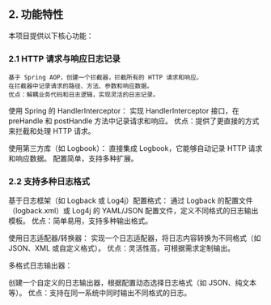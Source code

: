 <!-- by 朱淼佳 -->

## 2. 功能特性

本项目提供以下核心功能：

### 2.1 HTTP 请求与响应日志记录
    基于 Spring AOP，创建一个拦截器，拦截所有的 HTTP 请求和响应。
    在拦截器中记录请求的路径、方法、参数和响应数据。
    优点：解耦业务代码和日志逻辑，实现灵活的日志记录。

使用 Spring 的 HandlerInterceptor：
实现 HandlerInterceptor 接口，在 preHandle 和 postHandle 方法中记录请求和响应。
优点：提供了更直接的方式来拦截和处理 HTTP 请求。

使用第三方库（如 Logbook）：
直接集成 Logbook，它能够自动记录 HTTP 请求和响应数据。
配置简单，支持多种扩展。

### 2.2 支持多种日志格式
基于日志框架（如 Logback 或 Log4j）配置格式：
通过 Logback 的配置文件（logback.xml）或 Log4j 的 YAML/JSON 配置文件，定义不同格式的日志输出模板。
优点：简单易用，支持多种输出格式。

使用日志适配器/转换器：
实现一个日志适配器，将日志内容转换为不同格式（如 JSON、XML 或自定义格式）。
优点：灵活性高，可根据需求定制输出。

多格式日志输出器：

创建一个自定义的日志输出器，根据配置动态选择日志格式（如 JSON、纯文本等）。
优点：支持在同一系统中同时输出不同格式的日志。